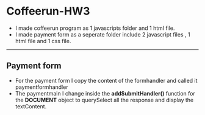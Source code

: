 # Coffeerun-HW3  
*  I made coffeerun program as 1 javascripts folder and 1 html file.  
*  I made payment form as a seperate folder include 2 javascript files , 1 html file and 1 css file.
------------------------------------------------------------------------------------------------------
## Payment form  
*  For the payment form I copy the content of the formhandler and called it paymentformhandler  
*  The paymentmain I change inside the <b>addSubmitHandler()</b> function for the <b>DOCUMENT</b> object to querySelect all the response and display the textContent.
